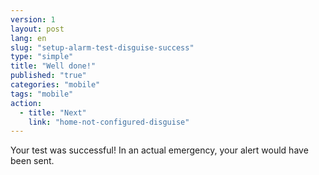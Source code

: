 ```yaml
---
version: 1
layout: post
lang: en
slug: "setup-alarm-test-disguise-success"
type: "simple"
title: "Well done!"
published: "true"
categories: "mobile"
tags: "mobile"
action: 
  - title: "Next"
    link: "home-not-configured-disguise"
---
```


Your test was successful! In an actual emergency, your alert would have been sent.
